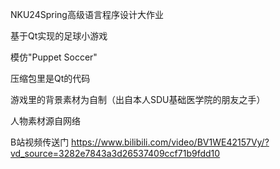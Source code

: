 NKU24Spring高级语言程序设计大作业

基于Qt实现的足球小游戏

模仿"Puppet Soccer"

压缩包里是Qt的代码

游戏里的背景素材为自制（出自本人SDU基础医学院的朋友之手）

人物素材源自网络

B站视频传送门 https://www.bilibili.com/video/BV1WE42157Vy/?vd_source=3282e7843a3d26537409ccf71b9fdd10
